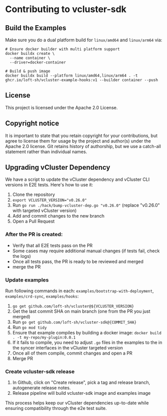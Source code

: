 # Contributing to vcluster-sdk

## Build the Examples

Make sure you do a dual platform build for `linux/amd64` and `linux/arm64` via:

```
# Ensure docker builder with multi platform support
docker buildx create \                                                                                                                              
  --name container \
  --driver=docker-container

# Build & push image
docker buildx build --platform linux/amd64,linux/arm64 . -t ghcr.io/loft-sh/vcluster-example-hooks:v1 --builder container --push
```

## License

This project is licensed under the Apache 2.0 License.

## Copyright notice

It is important to state that you retain copyright for your contributions, but agree to license them for usage by the project and author(s) under the Apache 2.0 license. Git retains history of authorship, but we use a catch-all statement rather than individual names.

## Upgrading vCluster Dependency

We have a script to update the vCluster dependency and vCluster CLI versions in E2E tests. Here's how to use it:

1. Clone the repository
2. `export VCLUSTER_VERSION="v0.26.0"`
3. Run `go run ./hack/bump-vcluster-dep.go "v0.26.0"` (replace "v0.26.0" with targeted vCluster version)
4. Add and commit changes to the new branch
5. Open a Pull Request

### After the PR is created:
- Verify that all E2E tests pass on the PR
- Some cases may require additional manual changes (if tests fail, check the logs)
- Once all tests pass, the PR is ready to be reviewed and merged
- merge the PR

### Update examples
Run following commands in each: `examples/bootstrap-with-deployment`, `examples/crd-sync`, `examples/hooks`:
1. `go get github.com/loft-sh/vcluster@${VCLUSTER_VERSION}`
2. Get the last commit SHA on main branch (one from the PR you just merged)
3. Run `go get github.com/loft-sh/vcluster-sdk@{COMMIT_SHA}`
4. Run `go mod tidy`
5. Ensure that example compiles by building a docker image: `docker build . -t my-repo/my-plugin:0.0.1`
6. If it fails to compile, you need to adjust `.go` files in the examples to the in the syncer interfaces in the vCluster targeted version
7. Once all of them compile, commit changes and open a PR
8. Merge PR

### Create vcluster-sdk release
1. In Github, click on "Create release", pick a tag and release branch, autogenerate release notes.
2. Release pipeline will build vcluster-sdk image and examples image

This process helps keep our vCluster dependencies up-to-date while ensuring compatibility through the e2e test suite.